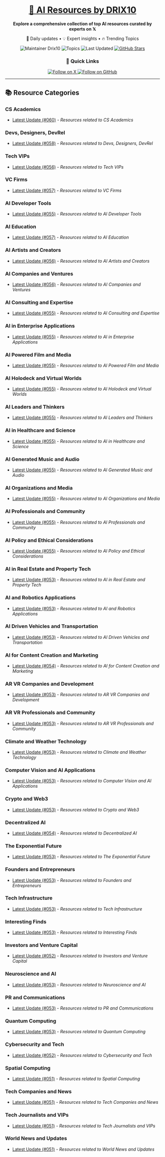 
<div align="center">
  <h1><a href="https://x.com/DRIX_10_" target="_blank">🚀 AI Resources by DRIX10</a></h1>
  <p><strong>Explore a comprehensive collection of top AI resources curated by experts on 𝕏</strong></p>
  <p>🌟 Daily updates • 💡 Expert insights • 🔥 Trending Topics</p>

  <img src="https://img.shields.io/badge/Maintainer-Drix10-blue?style=for-the-badge" alt="Maintainer Drix10" />
  <img src="https://img.shields.io/badge/Topics-Everything%2C%20AI-red?style=for-the-badge" alt="Topics" />
  <img src="https://img.shields.io/github/last-commit/Drix10/ai-resources?style=for-the-badge&color=5D6D7E" alt="Last Updated" />
  <a href="https://github.com/Drix10/ai-resources"><img src="https://img.shields.io/github/stars/Drix10/ai-resources?style=for-the-badge&color=yellow" alt="GitHub Stars" /></a>

  <br>

  <h3>🌟 Quick Links</h3>
    <a href="https://x.com/DRIX_10_">
      <img src="https://img.shields.io/badge/Follow_on_𝕏-black?style=for-the-badge&logo=x&logoColor=white" alt="Follow on X" />
    </a>
    <a href="https://github.com/Drix10">
      <img src="https://img.shields.io/badge/Follow_on_GitHub-black?style=for-the-badge&logo=github&logoColor=white" alt="Follow on GitHub" />
    </a>
</div>

---

## 📚 Resource Categories

### CS Academics

*   [Latest Update (#060)](https://github.com/Drix10/ai-resources/blob/main/CS%20Academics/resources-060.md) - *Resources related to CS Academics*

### Devs, Designers, DevRel

*   [Latest Update (#058)](https://github.com/Drix10/ai-resources/blob/main/Devs%2C%20Designers%2C%20DevRel/resources-058.md) - *Resources related to Devs, Designers, DevRel*

### Tech VIPs

*   [Latest Update (#056)](https://github.com/Drix10/ai-resources/blob/main/Tech%20VIPs/resources-056.md) - *Resources related to Tech VIPs*

### VC Firms

*   [Latest Update (#057)](https://github.com/Drix10/ai-resources/blob/main/VC%20Firms/resources-057.md) - *Resources related to VC Firms*

### AI Developer Tools

*   [Latest Update (#055)](https://github.com/Drix10/ai-resources/blob/main/AI%20Developer%20Tools/resources-055.md) - *Resources related to AI Developer Tools*

### AI Education

*   [Latest Update (#057)](https://github.com/Drix10/ai-resources/blob/main/AI%20Education/resources-057.md) - *Resources related to AI Education*

### AI Artists and Creators

*   [Latest Update (#056)](https://github.com/Drix10/ai-resources/blob/main/AI%20Artists%20and%20Creators/resources-056.md) - *Resources related to AI Artists and Creators*

### AI Companies and Ventures

*   [Latest Update (#056)](https://github.com/Drix10/ai-resources/blob/main/AI%20Companies%20and%20Ventures/resources-056.md) - *Resources related to AI Companies and Ventures*

### AI Consulting and Expertise

*   [Latest Update (#055)](https://github.com/Drix10/ai-resources/blob/main/AI%20Consulting%20and%20Expertise/resources-055.md) - *Resources related to AI Consulting and Expertise*

### AI in Enterprise Applications

*   [Latest Update (#055)](https://github.com/Drix10/ai-resources/blob/main/AI%20in%20Enterprise%20Applications/resources-055.md) - *Resources related to AI in Enterprise Applications*

### AI Powered Film and Media

*   [Latest Update (#055)](https://github.com/Drix10/ai-resources/blob/main/AI%20Powered%20Film%20and%20Media/resources-055.md) - *Resources related to AI Powered Film and Media*

### AI Holodeck and Virtual Worlds

*   [Latest Update (#055)](https://github.com/Drix10/ai-resources/blob/main/AI%20Holodeck%20and%20Virtual%20Worlds/resources-055.md) - *Resources related to AI Holodeck and Virtual Worlds*

### AI Leaders and Thinkers

*   [Latest Update (#055)](https://github.com/Drix10/ai-resources/blob/main/AI%20Leaders%20and%20Thinkers/resources-055.md) - *Resources related to AI Leaders and Thinkers*

### AI in Healthcare and Science

*   [Latest Update (#055)](https://github.com/Drix10/ai-resources/blob/main/AI%20in%20Healthcare%20and%20Science/resources-055.md) - *Resources related to AI in Healthcare and Science*

### AI Generated Music and Audio

*   [Latest Update (#055)](https://github.com/Drix10/ai-resources/blob/main/AI%20Generated%20Music%20and%20Audio/resources-055.md) - *Resources related to AI Generated Music and Audio*

### AI Organizations and Media

*   [Latest Update (#055)](https://github.com/Drix10/ai-resources/blob/main/AI%20Organizations%20and%20Media/resources-055.md) - *Resources related to AI Organizations and Media*

### AI Professionals and Community

*   [Latest Update (#055)](https://github.com/Drix10/ai-resources/blob/main/AI%20Professionals%20and%20Community/resources-055.md) - *Resources related to AI Professionals and Community*

### AI Policy and Ethical Considerations

*   [Latest Update (#055)](https://github.com/Drix10/ai-resources/blob/main/AI%20Policy%20and%20Ethical%20Considerations/resources-055.md) - *Resources related to AI Policy and Ethical Considerations*

### AI in Real Estate and Property Tech

*   [Latest Update (#053)](https://github.com/Drix10/ai-resources/blob/main/AI%20in%20Real%20Estate%20and%20Property%20Tech/resources-053.md) - *Resources related to AI in Real Estate and Property Tech*

### AI and Robotics Applications

*   [Latest Update (#053)](https://github.com/Drix10/ai-resources/blob/main/AI%20and%20Robotics%20Applications/resources-053.md) - *Resources related to AI and Robotics Applications*

### AI Driven Vehicles and Transportation

*   [Latest Update (#053)](https://github.com/Drix10/ai-resources/blob/main/AI%20Driven%20Vehicles%20and%20Transportation/resources-053.md) - *Resources related to AI Driven Vehicles and Transportation*

### AI for Content Creation and Marketing

*   [Latest Update (#054)](https://github.com/Drix10/ai-resources/blob/main/AI%20for%20Content%20Creation%20and%20Marketing/resources-054.md) - *Resources related to AI for Content Creation and Marketing*

### AR VR Companies and Development

*   [Latest Update (#053)](https://github.com/Drix10/ai-resources/blob/main/AR%20VR%20Companies%20and%20Development/resources-053.md) - *Resources related to AR VR Companies and Development*

### AR VR Professionals and Community

*   [Latest Update (#053)](https://github.com/Drix10/ai-resources/blob/main/AR%20VR%20Professionals%20and%20Community/resources-053.md) - *Resources related to AR VR Professionals and Community*

### Climate and Weather Technology

*   [Latest Update (#053)](https://github.com/Drix10/ai-resources/blob/main/Climate%20and%20Weather%20Technology/resources-053.md) - *Resources related to Climate and Weather Technology*

### Computer Vision and AI Applications

*   [Latest Update (#053)](https://github.com/Drix10/ai-resources/blob/main/Computer%20Vision%20and%20AI%20Applications/resources-053.md) - *Resources related to Computer Vision and AI Applications*

### Crypto and Web3

*   [Latest Update (#053)](https://github.com/Drix10/ai-resources/blob/main/Crypto%20and%20Web3/resources-053.md) - *Resources related to Crypto and Web3*

### Decentralized AI

*   [Latest Update (#054)](https://github.com/Drix10/ai-resources/blob/main/Decentralized%20AI/resources-054.md) - *Resources related to Decentralized AI*

### The Exponential Future

*   [Latest Update (#053)](https://github.com/Drix10/ai-resources/blob/main/The%20Exponential%20Future/resources-053.md) - *Resources related to The Exponential Future*

### Founders and Entrepreneurs

*   [Latest Update (#053)](https://github.com/Drix10/ai-resources/blob/main/Founders%20and%20Entrepreneurs/resources-053.md) - *Resources related to Founders and Entrepreneurs*

### Tech Infrastructure

*   [Latest Update (#053)](https://github.com/Drix10/ai-resources/blob/main/Tech%20Infrastructure/resources-053.md) - *Resources related to Tech Infrastructure*

### Interesting Finds

*   [Latest Update (#053)](https://github.com/Drix10/ai-resources/blob/main/Interesting%20Finds/resources-053.md) - *Resources related to Interesting Finds*

### Investors and Venture Capital

*   [Latest Update (#052)](https://github.com/Drix10/ai-resources/blob/main/Investors%20and%20Venture%20Capital/resources-052.md) - *Resources related to Investors and Venture Capital*

### Neuroscience and AI

*   [Latest Update (#053)](https://github.com/Drix10/ai-resources/blob/main/Neuroscience%20and%20AI/resources-053.md) - *Resources related to Neuroscience and AI*

### PR and Communications

*   [Latest Update (#053)](https://github.com/Drix10/ai-resources/blob/main/PR%20and%20Communications/resources-053.md) - *Resources related to PR and Communications*

### Quantum Computing

*   [Latest Update (#053)](https://github.com/Drix10/ai-resources/blob/main/Quantum%20Computing/resources-053.md) - *Resources related to Quantum Computing*

### Cybersecurity and Tech

*   [Latest Update (#052)](https://github.com/Drix10/ai-resources/blob/main/Cybersecurity%20and%20Tech/resources-052.md) - *Resources related to Cybersecurity and Tech*

### Spatial Computing

*   [Latest Update (#051)](https://github.com/Drix10/ai-resources/blob/main/Spatial%20Computing/resources-051.md) - *Resources related to Spatial Computing*

### Tech Companies and News

*   [Latest Update (#051)](https://github.com/Drix10/ai-resources/blob/main/Tech%20Companies%20and%20News/resources-051.md) - *Resources related to Tech Companies and News*

### Tech Journalists and VIPs

*   [Latest Update (#051)](https://github.com/Drix10/ai-resources/blob/main/Tech%20Journalists%20and%20VIPs/resources-051.md) - *Resources related to Tech Journalists and VIPs*

### World News and Updates

*   [Latest Update (#051)](https://github.com/Drix10/ai-resources/blob/main/World%20News%20and%20Updates/resources-051.md) - *Resources related to World News and Updates*

